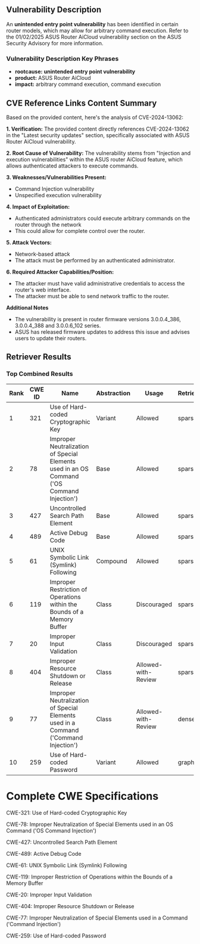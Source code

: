 ## Vulnerability Description
An **unintended entry point vulnerability** has been identified in certain router models, which may allow for arbitrary command execution. Refer to the 01/02/2025 ASUS Router AiCloud vulnerability section on the ASUS Security Advisory for more information.

### Vulnerability Description Key Phrases
- **rootcause:** **unintended entry point vulnerability**
- **product:** ASUS Router AiCloud
- **impact:** arbitrary command execution, command execution

## CVE Reference Links Content Summary
Based on the provided content, here's the analysis of CVE-2024-13062:

**1. Verification:**
The provided content directly references CVE-2024-13062 in the "Latest security updates" section, specifically associated with ASUS Router AiCloud vulnerability.

**2. Root Cause of Vulnerability:**
The vulnerability stems from "Injection and execution vulnerabilities" within the ASUS router AiCloud feature, which allows authenticated attackers to execute commands.

**3. Weaknesses/Vulnerabilities Present:**
- Command Injection vulnerability
- Unspecified execution vulnerability

**4. Impact of Exploitation:**
- Authenticated administrators could execute arbitrary commands on the router through the network
- This could allow for complete control over the router.

**5. Attack Vectors:**
- Network-based attack
- The attack must be performed by an authenticated administrator.

**6. Required Attacker Capabilities/Position:**
- The attacker must have valid administrative credentials to access the router's web interface.
- The attacker must be able to send network traffic to the router.

**Additional Notes**
- The vulnerability is present in router firmware versions 3.0.0.4\_386, 3.0.0.4\_388 and 3.0.0.6\_102 series.
- ASUS has released firmware updates to address this issue and advises users to update their routers.

## Retriever Results

### Top Combined Results

| Rank | CWE ID | Name | Abstraction | Usage  | Retrievers | Individual Scores |
|------|--------|------|-------------|-------|------------|-------------------|
| 1 | 321 | Use of Hard-coded Cryptographic Key | Variant | Allowed | sparse | 0.195 |
| 2 | 78 | Improper Neutralization of Special Elements used in an OS Command ('OS Command Injection') | Base | Allowed | sparse | 0.189 |
| 3 | 427 | Uncontrolled Search Path Element | Base | Allowed | sparse | 0.187 |
| 4 | 489 | Active Debug Code | Base | Allowed | sparse | 0.184 |
| 5 | 61 | UNIX Symbolic Link (Symlink) Following | Compound | Allowed | sparse | 0.182 |
| 6 | 119 | Improper Restriction of Operations within the Bounds of a Memory Buffer | Class | Discouraged | sparse | 0.181 |
| 7 | 20 | Improper Input Validation | Class | Discouraged | sparse | 0.178 |
| 8 | 404 | Improper Resource Shutdown or Release | Class | Allowed-with-Review | sparse | 0.174 |
| 9 | 77 | Improper Neutralization of Special Elements used in a Command ('Command Injection') | Class | Allowed-with-Review | dense | 0.584 |
| 10 | 259 | Use of Hard-coded Password | Variant | Allowed | graph | 0.002 |



# Complete CWE Specifications

CWE-321: Use of Hard-coded Cryptographic Key

CWE-78: Improper Neutralization of Special Elements used in an OS Command ('OS Command Injection')

CWE-427: Uncontrolled Search Path Element

CWE-489: Active Debug Code

CWE-61: UNIX Symbolic Link (Symlink) Following

CWE-119: Improper Restriction of Operations within the Bounds of a Memory Buffer

CWE-20: Improper Input Validation

CWE-404: Improper Resource Shutdown or Release

CWE-77: Improper Neutralization of Special Elements used in a Command ('Command Injection')

CWE-259: Use of Hard-coded Password